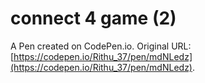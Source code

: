 # connect 4  game (2)

A Pen created on CodePen.io. Original URL: [https://codepen.io/Rithu_37/pen/mdNLedz](https://codepen.io/Rithu_37/pen/mdNLedz).

